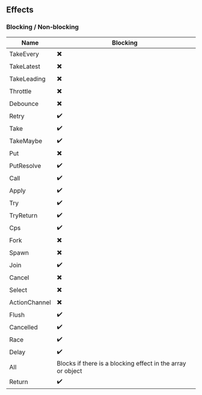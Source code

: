 ## Effects

### Blocking / Non-blocking

| Name                 | Blocking                                                    |
| -------------------- | ------------------------------------------------------------|
| TakeEvery            | :heavy_multiplication_x:                                    |
| TakeLatest           | :heavy_multiplication_x:                                    |
| TakeLeading          | :heavy_multiplication_x:                                    |
| Throttle             | :heavy_multiplication_x:                                    |
| Debounce             | :heavy_multiplication_x:                                    |
| Retry                | :heavy_check_mark:                                          |
| Take                 | :heavy_check_mark:                                          |
| TakeMaybe            | :heavy_check_mark:                                          |
| Put                  | :heavy_multiplication_x:                                    |
| PutResolve           | :heavy_check_mark:                                          |
| Call                 | :heavy_check_mark:                                          |
| Apply                | :heavy_check_mark:                                          |
| Try                  | :heavy_check_mark:                                          |
| TryReturn            | :heavy_check_mark:                                          |
| Cps                  | :heavy_check_mark:                                          |
| Fork                 | :heavy_multiplication_x:                                    |
| Spawn                | :heavy_multiplication_x:                                    |
| Join                 | :heavy_check_mark:                                          |
| Cancel               | :heavy_multiplication_x:                                    |
| Select               | :heavy_multiplication_x:                                    |
| ActionChannel        | :heavy_multiplication_x:                                    |
| Flush                | :heavy_check_mark:                                          |
| Cancelled            | :heavy_check_mark:                                          |
| Race                 | :heavy_check_mark:                                          |
| Delay                | :heavy_check_mark:                                          |
| All                  | Blocks if there is a blocking effect in the array or object |
| Return               | :heavy_check_mark:                                          |

